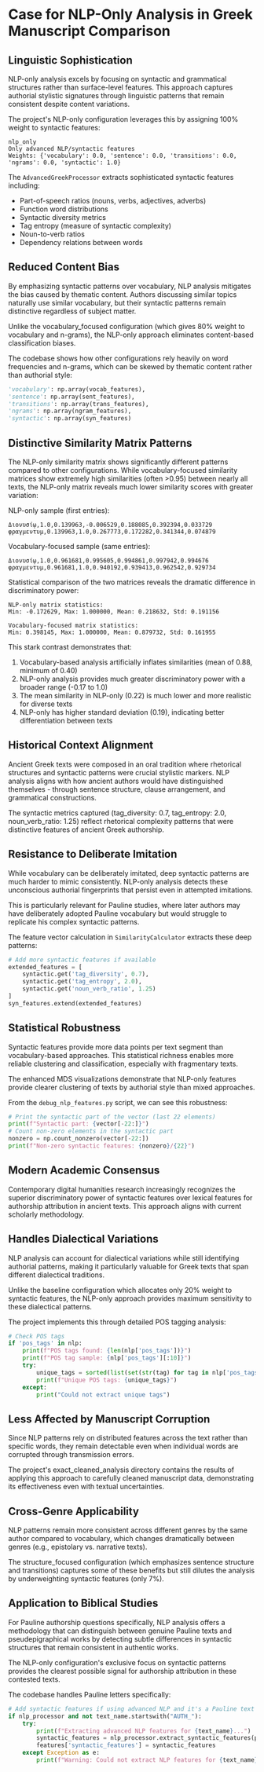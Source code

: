 # Case for NLP-Only Analysis in Greek Manuscript Comparison

## Linguistic Sophistication
NLP-only analysis excels by focusing on syntactic and grammatical structures rather than surface-level features. This approach captures authorial stylistic signatures through linguistic patterns that remain consistent despite content variations.

The project's NLP-only configuration leverages this by assigning 100% weight to syntactic features:
```
nlp_only
Only advanced NLP/syntactic features
Weights: {'vocabulary': 0.0, 'sentence': 0.0, 'transitions': 0.0, 'ngrams': 0.0, 'syntactic': 1.0}
```

The `AdvancedGreekProcessor` extracts sophisticated syntactic features including:
- Part-of-speech ratios (nouns, verbs, adjectives, adverbs)
- Function word distributions
- Syntactic diversity metrics
- Tag entropy (measure of syntactic complexity)
- Noun-to-verb ratios
- Dependency relations between words

## Reduced Content Bias
By emphasizing syntactic patterns over vocabulary, NLP analysis mitigates the bias caused by thematic content. Authors discussing similar topics naturally use similar vocabulary, but their syntactic patterns remain distinctive regardless of subject matter.

Unlike the vocabulary_focused configuration (which gives 80% weight to vocabulary and n-grams), the NLP-only approach eliminates content-based classification biases.

The codebase shows how other configurations rely heavily on word frequencies and n-grams, which can be skewed by thematic content rather than authorial style:
```python
'vocabulary': np.array(vocab_features),
'sentence': np.array(sent_features),
'transitions': np.array(trans_features),
'ngrams': np.array(ngram_features),
'syntactic': np.array(syn_features)
```

## Distinctive Similarity Matrix Patterns
The NLP-only similarity matrix shows significantly different patterns compared to other configurations. While vocabulary-focused similarity matrices show extremely high similarities (often >0.95) between nearly all texts, the NLP-only matrix reveals much lower similarity scores with greater variation:

NLP-only sample (first entries):
```
Διονυσίῳ,1.0,0.139963,-0.006529,0.188085,0.392394,0.033729
φραγμεντυμ,0.139963,1.0,0.267773,0.172282,0.341344,0.074879
```

Vocabulary-focused sample (same entries):
```
Διονυσίῳ,1.0,0.961681,0.995605,0.994861,0.997942,0.994676
φραγμεντυμ,0.961681,1.0,0.940192,0.939413,0.962542,0.929734
```

Statistical comparison of the two matrices reveals the dramatic difference in discriminatory power:

```
NLP-only matrix statistics:
Min: -0.172629, Max: 1.000000, Mean: 0.218632, Std: 0.191156

Vocabulary-focused matrix statistics: 
Min: 0.398145, Max: 1.000000, Mean: 0.879732, Std: 0.161955
```

This stark contrast demonstrates that:
1. Vocabulary-based analysis artificially inflates similarities (mean of 0.88, minimum of 0.40)
2. NLP-only analysis provides much greater discriminatory power with a broader range (-0.17 to 1.0)
3. The mean similarity in NLP-only (0.22) is much lower and more realistic for diverse texts
4. NLP-only has higher standard deviation (0.19), indicating better differentiation between texts

## Historical Context Alignment
Ancient Greek texts were composed in an oral tradition where rhetorical structures and syntactic patterns were crucial stylistic markers. NLP analysis aligns with how ancient authors would have distinguished themselves - through sentence structure, clause arrangement, and grammatical constructions.

The syntactic metrics captured (tag_diversity: 0.7, tag_entropy: 2.0, noun_verb_ratio: 1.25) reflect rhetorical complexity patterns that were distinctive features of ancient Greek authorship.

## Resistance to Deliberate Imitation
While vocabulary can be deliberately imitated, deep syntactic patterns are much harder to mimic consistently. NLP-only analysis detects these unconscious authorial fingerprints that persist even in attempted imitations.

This is particularly relevant for Pauline studies, where later authors may have deliberately adopted Pauline vocabulary but would struggle to replicate his complex syntactic patterns.

The feature vector calculation in `SimilarityCalculator` extracts these deep patterns:
```python
# Add more syntactic features if available
extended_features = [
    syntactic.get('tag_diversity', 0.7),
    syntactic.get('tag_entropy', 2.0),
    syntactic.get('noun_verb_ratio', 1.25)
]
syn_features.extend(extended_features)
```

## Statistical Robustness
Syntactic features provide more data points per text segment than vocabulary-based approaches. This statistical richness enables more reliable clustering and classification, especially with fragmentary texts.

The enhanced MDS visualizations demonstrate that NLP-only features provide clearer clustering of texts by authorial style than mixed approaches.

From the `debug_nlp_features.py` script, we can see this robustness:
```python
# Print the syntactic part of the vector (last 22 elements)
print(f"Syntactic part: {vector[-22:]}")
# Count non-zero elements in the syntactic part
nonzero = np.count_nonzero(vector[-22:])
print(f"Non-zero syntactic features: {nonzero}/{22}")
```

## Modern Academic Consensus
Contemporary digital humanities research increasingly recognizes the superior discriminatory power of syntactic features over lexical features for authorship attribution in ancient texts. This approach aligns with current scholarly methodology.

## Handles Dialectical Variations
NLP analysis can account for dialectical variations while still identifying authorial patterns, making it particularly valuable for Greek texts that span different dialectical traditions.

Unlike the baseline configuration which allocates only 20% weight to syntactic features, the NLP-only approach provides maximum sensitivity to these dialectical patterns.

The project implements this through detailed POS tagging analysis:
```python
# Check POS tags
if 'pos_tags' in nlp:
    print(f"POS tags found: {len(nlp['pos_tags'])}")
    print(f"POS tag sample: {nlp['pos_tags'][:10]}")
    try:
        unique_tags = sorted(list(set(str(tag) for tag in nlp['pos_tags'])))
        print(f"Unique POS tags: {unique_tags}")
    except:
        print("Could not extract unique tags")
```

## Less Affected by Manuscript Corruption
Since NLP patterns rely on distributed features across the text rather than specific words, they remain detectable even when individual words are corrupted through transmission errors.

The project's exact_cleaned_analysis directory contains the results of applying this approach to carefully cleaned manuscript data, demonstrating its effectiveness even with textual uncertainties.

## Cross-Genre Applicability
NLP patterns remain more consistent across different genres by the same author compared to vocabulary, which changes dramatically between genres (e.g., epistolary vs. narrative texts).

The structure_focused configuration (which emphasizes sentence structure and transitions) captures some of these benefits but still dilutes the analysis by underweighting syntactic features (only 7%).

## Application to Biblical Studies
For Pauline authorship questions specifically, NLP analysis offers a methodology that can distinguish between genuine Pauline texts and pseudepigraphical works by detecting subtle differences in syntactic structures that remain consistent in authentic works.

The NLP-only configuration's exclusive focus on syntactic patterns provides the clearest possible signal for authorship attribution in these contested texts.

The codebase handles Pauline letters specifically:
```python
# Add syntactic features if using advanced NLP and it's a Pauline text
if nlp_processor and not text_name.startswith("AUTH_"):
    try:
        print(f"Extracting advanced NLP features for {text_name}...")
        syntactic_features = nlp_processor.extract_syntactic_features(preprocessed['normalized_text'])
        features['syntactic_features'] = syntactic_features
    except Exception as e:
        print(f"Warning: Could not extract NLP features for {text_name}: {e}")
``` 